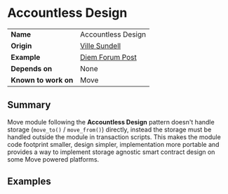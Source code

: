 # Accountless Design

|||
|-|-|
| **Name** | Accountless Design |
| **Origin** | [Ville Sundell](https://github.com/villesundell) |
| **Example** | [Diem Forum Post](https://web.archive.org/web/20220202065315/https://community.diem.com/t/outbox-an-alternative-way-to-store-resources/3737) |
| **Depends on** | None |
| **Known to work on** | Move |

## Summary

Move module following the **Accountless Design** pattern doesn't handle storage (`move_to()` / `move_from()`) directly, instead the storage must be handled outside the module in transaction scripts. This makes the module code footprint smaller, design simpler, implementation more portable and provides a way to implement storage agnostic smart contract design on some Move powered platforms.

## Examples